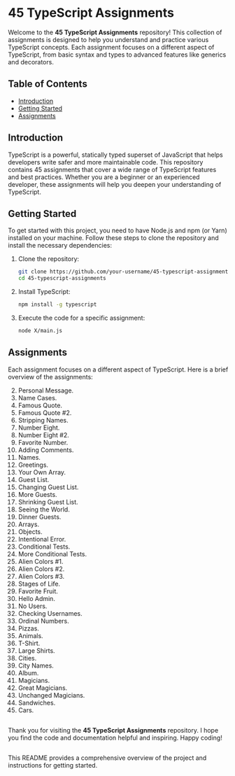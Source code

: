 # 45 TypeScript Assignments

Welcome to the **45 TypeScript Assignments** repository! This collection of assignments is designed to help you understand and practice various TypeScript concepts. Each assignment focuses on a different aspect of TypeScript, from basic syntax and types to advanced features like generics and decorators.

## Table of Contents

- [Introduction](#introduction)
- [Getting Started](#getting-started)
- [Assignments](#assignments)
<!-- - [License](#license) -->

## Introduction

TypeScript is a powerful, statically typed superset of JavaScript that helps developers write safer and more maintainable code. This repository contains 45 assignments that cover a wide range of TypeScript features and best practices. Whether you are a beginner or an experienced developer, these assignments will help you deepen your understanding of TypeScript.

## Getting Started

To get started with this project, you need to have Node.js and npm (or Yarn) installed on your machine. Follow these steps to clone the repository and install the necessary dependencies:

1. Clone the repository:

    ```bash
    git clone https://github.com/your-username/45-typescript-assignments.git
    cd 45-typescript-assignments
    ```
2. Install TypeScript:

    ```bash
    npm install -g typescript
    ```
3. Execute the code for a specific assignment:

    ```bash
    node X/main.js
    ```

## Assignments

Each assignment focuses on a different aspect of TypeScript. Here is a brief overview of the assignments:

02. Personal Message.
03. Name Cases.
04. Famous Quote.
05. Famous Quote #2.
06. Stripping Names.
07. Number Eight.
08. Number Eight #2.
09. Favorite Number.
10. Adding Comments.
11. Names.
12. Greetings.
13. Your Own Array.
14. Guest List.
15. Changing Guest List.
16. More Guests.
17. Shrinking Guest List.
18. Seeing the World.
19. Dinner Guests.
20. Arrays.
21. Objects.
22. Intentional Error.
23. Conditional Tests.
24. More Conditional Tests.
25. Alien Colors #1.
26. Alien Colors #2.
27. Alien Colors #3.
28. Stages of Life.
29. Favorite Fruit.
30. Hello Admin.
31. No Users.
32. Checking Usernames.
33. Ordinal Numbers.
34. Pizzas.
35. Animals.
36. T-Shirt.
37. Large Shirts.
38. Cities.
39. City Names.
40. Album.
41. Magicians.
42. Great Magicians.
43. Unchanged Magicians.
44. Sandwiches.
45. Cars.

<!-- ## License

This project is licensed under the MIT License - see the LICENSE file for details. -->

##

Thank you for visiting the **45 TypeScript Assignments** repository. I hope you find the code and documentation helpful and inspiring. Happy coding!

##

This README provides a comprehensive overview of the project and instructions for getting started.
